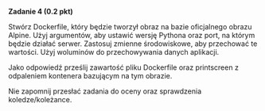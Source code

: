 **Zadanie 4 (0.2 pkt)**

Stwórz Dockerfile, który będzie tworzył obraz na bazie oficjalnego obrazu Alpine. Użyj argumentów, aby ustawić wersję Pythona oraz port, na którym będzie działać serwer. Zastosuj zmienne środowiskowe, aby przechować te wartości. Użyj woluminów do przechowywania danych aplikacji.

Jako odpowiedź prześlij zawartość pliku Dockerfile oraz printscreen z odpaleniem kontenera bazującym na tym obrazie.

Nie zapomnij przesłać zadania do oceny oraz sprawdzenia koledze/koleżance.
